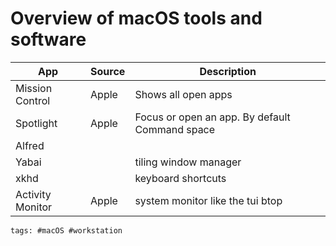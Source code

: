 # Overview of macOS tools and software

| App              | Source | Description                                    |
| ---------------- | ------ | ---------------------------------------------- |
| Mission Control  | Apple  | Shows all open apps                            |
| Spotlight        | Apple  | Focus or open an app. By default Command space |
| Alfred           |        |                                                |
| Yabai            |        | tiling window manager                          |
| xkhd             |        | keyboard shortcuts                             |
| Activity Monitor | Apple  | system monitor like the tui btop               |

    tags: #macOS #workstation
